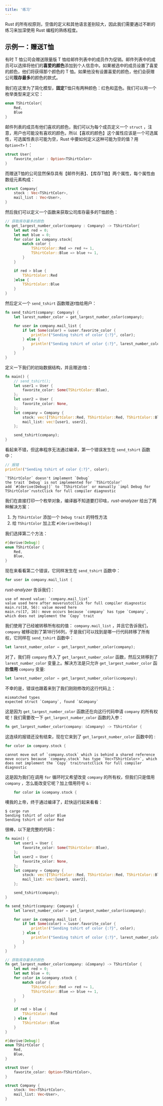 ```yaml
---
title: '练习'
---
```


Rust 的所有权原则，空值的定义和其他语言差别较大，因此我们需要通过不断的练习来加深使用 Rust 编程的熟练程度。

## 示例一：赠送T恤

有时 T 恤公司会赠送限量版 T 恤给邮件列表中的成员作为促销。邮件列表中的成员可以选择将他们的**喜爱的颜色**添加到个人信息中。如果被选中的成员设置了喜爱的颜色，他们将获得那个颜色的 T 恤。如果他没有设置喜爱的颜色，他们会获赠公司**现存最多**的颜色的款式。

我们在这里为了简化模型，**固定**T恤只有两种颜色：红色和蓝色。我们可以用一个枚举类型来定义它：

```rust
enum TShirtColor{
    Red,
    Blue
}
```

邮件列表的成员有他们喜欢的颜色，我们可以为每个成员定义一个 `struct` ，注意，用户也可能没有喜欢的颜色，所以【喜欢的颜色】这个属性应该是一个可选属性，可选属性表示可能为空，Rust 中要如何定义这种可能为空的值？用 `Option<T>` ! ：

```rust
struct User{
    favorite_color : Option<TShirtColor> 
}
```

而赠送T恤的公司显然保存具有【邮件列表】、【库存T恤】两个属性，每个属性由数组元素构成：

```rust
struct Company{
    stock : Vec<TShirtColor>,
    mail_list : Vec<User>,
}
```

然后我们可以定义一个函数来获取公司库存最多的T恤颜色：

```rust
// 获取库存最多的颜色
fn get_largest_number_color(company : Company) -> TShirtColor{
    let mut red = 0;
    let mut blue = 0;
    for color in company.stock{
        match color {
            TShirtColor::Red => red += 1,
            TShirtColor::Blue => blue += 1,
        }
    }

    if red > blue {
        TShirtColor::Red
    }else {
        TShirtColor::Blue
    }
}
```

然后定义一个 `send_tshirt` 函数赠送t恤给用户：

```rust
fn send_tshirt(company: Company) {
    let larest_number_color = get_largest_number_color(company);

    for user in company.mail_list {
        if let Some(color) = &user.favorite_color {
            println!("Sending tshirt of color {:?}", color);
        } else {
            println!("Sending tshirt of color {:?}", larest_number_color);
        }
    }
}
```

定义一下我们的初始数据结构，并且赠送t恤：

```rust
fn main() {
    // send_tshirt();
    let user1 = User {
        favorite_color: Some(TShirtColor::Blue),
    };
    let user2 = User {
        favorite_color: None,
    };
    let company = Company {
        stock: vec![TShirtColor::Red, TShirtColor::Red, TShirtColor::Blue],
        mail_list: vec![user1, user2],
    };

    send_tshirt(company);
}
```

看起来不错，但这串程序无法通过编译，第一个错误发生在 `send_tshirt` 函数中：

```rust
// 报错
println!("Sending tshirt of color {:?}", color);
```

```
`TShirtColor` doesn't implement `Debug`
the trait `Debug` is not implemented for `TShirtColor`
add `#[derive(Debug)]` to `TShirtColor` or manually `impl Debug for TShirtColor`rustcClick for full compiler diagnostic
```

我们在直接打印一个枚举对象，编译器不知道要打印啥，*rust-analyzer* 给出了两种解决方案：

1. 为 `TShirtColor` 添加一个 `Debug trait` 的特性方法
2. 给 `TShirtColor` 加上宏 `#[derive(Debug)]`

我们选择第二个方法：

```rust
#[derive(Debug)]
enum TShirtColor {
    Red,
    Blue,
}
```

现在来看看第二个错误，它同样发生在 `send_tshirt` 函数中：

```rust
for user in company.mail_list {
```

*rust-analyzer* 告诉我们：

```
use of moved value: `company.mail_list`
value used here after moverustcClick for full compiler diagnostic
main.rs(18, 56): value moved here
main.rs(17, 16): move occurs because `company` has type `Company`, which does not implement the `Copy` trait
```

我们使用了已经被转移所有权的值： `company.mail_list` ，并且它告诉我们，`company` 被移动到了第18行56列，于是我们可以找到是哪一行代码转移了所有权，它同样在 `send_tshirt` 函数中：

```rust
let larest_number_color = get_largest_number_color(company);
```

对了，我们将 `company` 传入了 `get_largest_number_color` 函数，然后又转移到了 `larest_number_color` 变量上。解决方法是只允许 `get_largest_number_color` 函数**借用** `company` 变量:

```rust
let larest_number_color = get_largest_number_color(&company);
```

不幸的是，错误也跟着来到了我们刚刚修改的这行代码上：

```
mismatched types
expected struct `Company`, found `&Company`
```

这是因为 `get_largest_number_color` 函数还在向这行代码申请 `company` 的所有权呢！我们需要改一下 `get_largest_number_color` 函数的入参：

```rust
fn get_largest_number_color(company: &Company) -> TShirtColor {
```

这连续的报错还没有结束，现在它来到了 `get_largest_number_color` 函数中的 :

```rust
for color in company.stock {
```

```
cannot move out of `company.stock` which is behind a shared reference
move occurs because `company.stock` has type `Vec<TShirtColor>`, which does not implement the `Copy` traitrustcClick for full compiler diagnostic
```

这是因为我们在调用 `for` 循环时又希望改变 `company` 的所有权，但我们只是借用 `company` ，怎么能改变它呢？加上借用符号 `&` :

```rust
    for color in &company.stock {
```

噢我的上帝，终于通过编译了，赶快运行起来看看：

```
$ cargo run
Sending tshirt of color Blue
Sending tshirt of color Red
```

很棒，以下是完整的代码：

```rust
fn main() {
    let user1 = User {
        favorite_color: Some(TShirtColor::Blue),
    };
    let user2 = User {
        favorite_color: None,
    };
    let company = Company {
        stock: vec![TShirtColor::Red, TShirtColor::Red, TShirtColor::Blue],
        mail_list: vec![user1, user2],
    };

    send_tshirt(company);
}

fn send_tshirt(company: Company) {
    let larest_number_color = get_largest_number_color(&company);

    for user in company.mail_list {
        if let Some(color) = &user.favorite_color {
            println!("Sending tshirt of color {:?}", color);
        } else {
            println!("Sending tshirt of color {:?}", larest_number_color);
        }
    }
}

// 获取库存最多的颜色
fn get_largest_number_color(company: &Company) -> TShirtColor {
    let mut red = 0;
    let mut blue = 0;
    for color in &company.stock {
        match color {
            TShirtColor::Red => red += 1,
            TShirtColor::Blue => blue += 1,
        }
    }

    if red > blue {
        TShirtColor::Red
    } else {
        TShirtColor::Blue
    }
}

#[derive(Debug)]
enum TShirtColor {
    Red,
    Blue,
}

struct User {
    favorite_color: Option<TShirtColor>,
}

struct Company {
    stock: Vec<TShirtColor>,
    mail_list: Vec<User>,
}
```